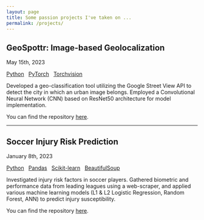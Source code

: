 ```yaml
---
layout: page
title: Some passion projects I've taken on ...
permalink: /projects/
---
```


## GeoSpottr: Image-based Geolocalization

<p class="author_title">May 15th, 2023</p>

<div class="post-tags">
    <a href="{{site.baseurl}}/categories/#Python">Python</a> &nbsp;
    <a href="{{site.baseurl}}/categories/#PyTorch">PyTorch</a> &nbsp;
    <a href="{{site.baseurl}}/categories/#Torchvision">Torchvision</a> &nbsp;
</div>


Developed a geo-classification tool utilizing the Google Street View API to detect the city in which an urban image belongs. Employed a Convolutional Neural Network (CNN) based on ResNet50 architecture for model implementation.

You can find the repository [here](https://github.com/pkardjian/GeoSpottr).

---

## Soccer Injury Risk Prediction

<p class="author_title">January 8th, 2023</p>

<div class="post-tags">
    <a href="{{site.baseurl}}/categories/#Python">Python</a> &nbsp;
    <a href="{{site.baseurl}}/categories/#Pandas">Pandas</a> &nbsp;
    <a href="{{site.baseurl}}/categories/#Scikit-learn">Scikit-learn</a> &nbsp;
    <a href="{{site.baseurl}}/categories/#BeautifulSoup">BeautifulSoup</a> &nbsp;
</div>

Investigated injury risk factors in soccer players. Gathered biometric and performance data from leading leagues using a web-scraper, and applied various machine learning models (L1 & L2 Logistic Regression, Random Forest, ANN) to predict injury susceptibility.

You can find the repository [here](https://github.com/pkardjian/soccer_injury_risk_prediction).
